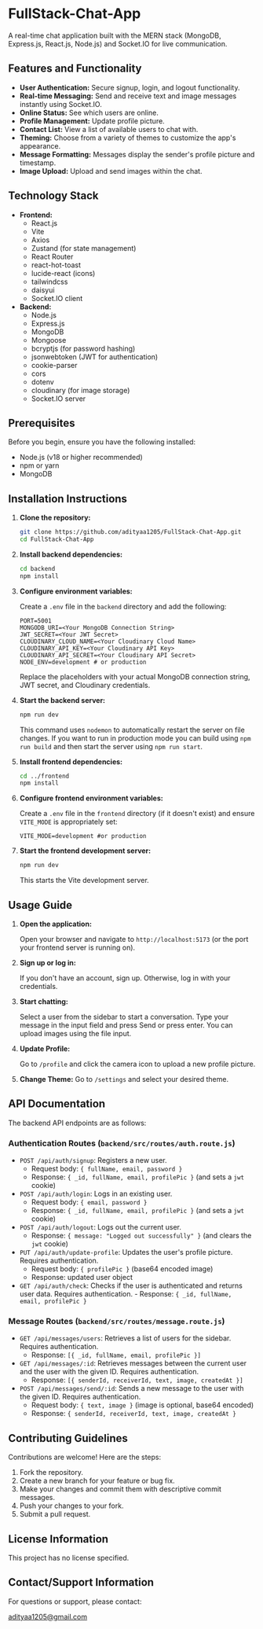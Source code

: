 # FullStack-Chat-App

A real-time chat application built with the MERN stack (MongoDB, Express.js, React.js, Node.js) and Socket.IO for live communication.

## Features and Functionality

-   **User Authentication:** Secure signup, login, and logout functionality.
-   **Real-time Messaging:** Send and receive text and image messages instantly using Socket.IO.
-   **Online Status:** See which users are online.
-   **Profile Management:** Update profile picture.
-   **Contact List:** View a list of available users to chat with.
-   **Theming:** Choose from a variety of themes to customize the app's appearance.
-   **Message Formatting:** Messages display the sender's profile picture and timestamp.
-   **Image Upload:** Upload and send images within the chat.

## Technology Stack

-   **Frontend:**
    -   React.js
    -   Vite
    -   Axios
    -   Zustand (for state management)
    -   React Router
    -   react-hot-toast
    -   lucide-react (icons)
    -   tailwindcss
    -   daisyui
    -   Socket.IO client
-   **Backend:**
    -   Node.js
    -   Express.js
    -   MongoDB
    -   Mongoose
    -   bcryptjs (for password hashing)
    -   jsonwebtoken (JWT for authentication)
    -   cookie-parser
    -   cors
    -   dotenv
    -   cloudinary (for image storage)
    -   Socket.IO server

## Prerequisites

Before you begin, ensure you have the following installed:

-   Node.js (v18 or higher recommended)
-   npm or yarn
-   MongoDB

## Installation Instructions

1.  **Clone the repository:**

    ```bash
    git clone https://github.com/adityaa1205/FullStack-Chat-App.git
    cd FullStack-Chat-App
    ```

2.  **Install backend dependencies:**

    ```bash
    cd backend
    npm install
    ```

3.  **Configure environment variables:**

    Create a `.env` file in the `backend` directory and add the following:

    ```
    PORT=5001
    MONGODB_URI=<Your MongoDB Connection String>
    JWT_SECRET=<Your JWT Secret>
    CLOUDINARY_CLOUD_NAME=<Your Cloudinary Cloud Name>
    CLOUDINARY_API_KEY=<Your Cloudinary API Key>
    CLOUDINARY_API_SECRET=<Your Cloudinary API Secret>
    NODE_ENV=development # or production
    ```

    Replace the placeholders with your actual MongoDB connection string, JWT secret, and Cloudinary credentials.

4.  **Start the backend server:**

    ```bash
    npm run dev
    ```

    This command uses `nodemon` to automatically restart the server on file changes.  If you want to run in production mode you can build using `npm run build` and then start the server using `npm run start`.

5.  **Install frontend dependencies:**

    ```bash
    cd ../frontend
    npm install
    ```

6.  **Configure frontend environment variables:**

    Create a `.env` file in the `frontend` directory (if it doesn't exist) and ensure `VITE_MODE` is appropriately set:

    ```
    VITE_MODE=development #or production
    ```

7.  **Start the frontend development server:**

    ```bash
    npm run dev
    ```

    This starts the Vite development server.

## Usage Guide

1.  **Open the application:**

    Open your browser and navigate to `http://localhost:5173` (or the port your frontend server is running on).

2.  **Sign up or log in:**

    If you don't have an account, sign up. Otherwise, log in with your credentials.

3.  **Start chatting:**

    Select a user from the sidebar to start a conversation. Type your message in the input field and press Send or press enter.  You can upload images using the file input.

4.  **Update Profile:**

    Go to `/profile` and click the camera icon to upload a new profile picture.

5.  **Change Theme:**
    Go to `/settings` and select your desired theme.

## API Documentation

The backend API endpoints are as follows:

### Authentication Routes (`backend/src/routes/auth.route.js`)

-   `POST /api/auth/signup`: Registers a new user.
    -   Request body: `{ fullName, email, password }`
    -   Response: `{ _id, fullName, email, profilePic }` (and sets a `jwt` cookie)
-   `POST /api/auth/login`: Logs in an existing user.
    -   Request body: `{ email, password }`
    -   Response: `{ _id, fullName, email, profilePic }` (and sets a `jwt` cookie)
-   `POST /api/auth/logout`: Logs out the current user.
    -   Response: `{ message: "Logged out successfully" }` (and clears the `jwt` cookie)
-   `PUT /api/auth/update-profile`: Updates the user's profile picture. Requires authentication.
    -   Request body: `{ profilePic }` (base64 encoded image)
    -   Response: updated user object
-    `GET /api/auth/check`: Checks if the user is authenticated and returns user data. Requires authentication.
    -   Response: `{ _id, fullName, email, profilePic }`

### Message Routes (`backend/src/routes/message.route.js`)

-   `GET /api/messages/users`: Retrieves a list of users for the sidebar. Requires authentication.
    -   Response: `[{ _id, fullName, email, profilePic }]`
-   `GET /api/messages/:id`: Retrieves messages between the current user and the user with the given ID. Requires authentication.
    -   Response: `[{ senderId, receiverId, text, image, createdAt }]`
-   `POST /api/messages/send/:id`: Sends a new message to the user with the given ID. Requires authentication.
    -   Request body: `{ text, image }` (image is optional, base64 encoded)
    -   Response: `{ senderId, receiverId, text, image, createdAt }`

## Contributing Guidelines

Contributions are welcome! Here are the steps:

1.  Fork the repository.
2.  Create a new branch for your feature or bug fix.
3.  Make your changes and commit them with descriptive commit messages.
4.  Push your changes to your fork.
5.  Submit a pull request.

## License Information

This project has no license specified.

## Contact/Support Information

For questions or support, please contact:

adityaa1205@gmail.com

```
